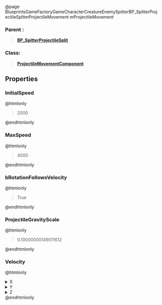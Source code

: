 @page BlueprintsGameFactoryGameCharacterCreatureEnemySpitterBP_SpitterProjectileSplitmProjectileMovement mProjectileMovement
### Parent :
<b><a href="_blueprints_game_factory_game_character_creature_enemy_spitter_b_p__spitter_projectile_split.html"><blockquote>BP_SpitterProjectileSplit</blockquote></a></b>
### Class:
<b><a href="_class_script_projectile_movement_component.html"><blockquote>ProjectileMovementComponent</blockquote></a></b>
## Properties
### InitialSpeed
@htmlonly
<blockquote>2000</blockquote>
@endhtmlonly

### MaxSpeed
@htmlonly
<blockquote>4000</blockquote>
@endhtmlonly

### bRotationFollowsVelocity
@htmlonly
<blockquote>True</blockquote>
@endhtmlonly

### ProjectileGravityScale
@htmlonly
<blockquote>0.10000000149011612</blockquote>
@endhtmlonly

### Velocity
@htmlonly
<details>
 <summary>X</summary>
<blockquote>0</blockquote>
</details>
<details>
 <summary>Y</summary>
<blockquote>0</blockquote>
</details>
<details>
 <summary>Z</summary>
<blockquote>1</blockquote>
</details>
@endhtmlonly

